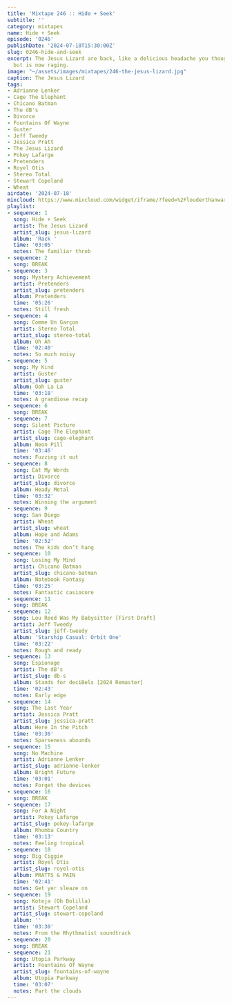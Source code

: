 ```yaml
---
title: 'Mixtape 246 :: Hide + Seek'
subtitle: ''
category: mixtapes
name: Hide + Seek
episode: '0246'
publishDate: '2024-07-18T15:30:00Z'
slug: 0246-hide-and-seek
excerpt: The Jesus Lizard are back, like a delicious headache you thought was gone
  but is now raging.
image: "~/assets/images/mixtapes/246-the-jesus-lizard.jpg"
caption: The Jesus Lizard
tags:
- Adrianne Lenker
- Cage The Elephant
- Chicano Batman
- The dB's
- Divorce
- Fountains Of Wayne
- Guster
- Jeff Tweedy
- Jessica Pratt
- The Jesus Lizard
- Pokey Lafarge
- Pretenders
- Royel Otis
- Stereo Total
- Stewart Copeland
- Wheat
airdate: '2024-07-18'
mixcloud: https://www.mixcloud.com/widget/iframe/?feed=%2Flouderthanwar%2Fthe-mixtape-246-hide-seek-2024-07-18%2F&hide_artwork=1&hide_cover=1
playlist:
- sequence: 1
  song: Hide + Seek
  artist: The Jesus Lizard
  artist_slug: jesus-lizard
  album: 'Rack '
  time: '03:05'
  notes: The familiar throb
- sequence: 2
  song: BREAK
- sequence: 3
  song: Mystery Achievement
  artist: Pretenders
  artist_slug: pretenders
  album: Pretenders
  time: '05:26'
  notes: Still fresh
- sequence: 4
  song: Comme Un Garçon
  artist: Stereo Total
  artist_slug: stereo-total
  album: Oh Ah
  time: '02:40'
  notes: So much noisy
- sequence: 5
  song: My Kind
  artist: Guster
  artist_slug: guster
  album: Ooh La La
  time: '03:18'
  notes: A grandiose recap
- sequence: 6
  song: BREAK
- sequence: 7
  song: Silent Picture
  artist: Cage The Elephant
  artist_slug: cage-elephant
  album: Neon Pill
  time: '03:46'
  notes: Fuzzing it out
- sequence: 8
  song: Eat My Words
  artist: Divorce
  artist_slug: divorce
  album: Heady Metal
  time: '03:32'
  notes: Winning the argument
- sequence: 9
  song: San Diego
  artist: Wheat
  artist_slug: wheat
  album: Hope and Adams
  time: '02:52'
  notes: The kids don’t hang
- sequence: 10
  song: Losing My Mind
  artist: Chicano Batman
  artist_slug: chicano-batman
  album: Notebook Fantasy
  time: '03:25'
  notes: Fantastic casiocore
- sequence: 11
  song: BREAK
- sequence: 12
  song: Lou Reed Was My Babysitter [First Draft]
  artist: Jeff Tweedy
  artist_slug: jeff-tweedy
  album: 'Starship Casual: Orbit One'
  time: '03:22'
  notes: Rough and ready
- sequence: 13
  song: Espionage
  artist: The dB's
  artist_slug: db-s
  album: Stands for deciBels [2024 Remaster]
  time: '02:43'
  notes: Early edge
- sequence: 14
  song: The Last Year
  artist: Jessica Pratt
  artist_slug: jessica-pratt
  album: Here In the Pitch
  time: '03:36'
  notes: Sparseness abounds
- sequence: 15
  song: No Machine
  artist: Adrianne Lenker
  artist_slug: adrianne-lenker
  album: Bright Future
  time: '03:01'
  notes: Forget the devices
- sequence: 16
  song: BREAK
- sequence: 17
  song: For A Night
  artist: Pokey Lafarge
  artist_slug: pokey-lafarge
  album: Rhumba Country
  time: '03:13'
  notes: Feeling tropical
- sequence: 18
  song: Big Ciggie
  artist: Royel Otis
  artist_slug: royel-otis
  album: PRATTS & PAIN
  time: '02:41'
  notes: Get yer sleaze on
- sequence: 19
  song: Koteja (Oh Bolilla)
  artist: Stewart Copeland
  artist_slug: stewart-copeland
  album: ''
  time: '03:30'
  notes: From the Rhythmatist soundtrack
- sequence: 20
  song: BREAK
- sequence: 21
  song: Utopia Parkway
  artist: Fountains Of Wayne
  artist_slug: fountains-of-wayne
  album: Utopia Parkway
  time: '03:07'
  notes: Part the clouds
---
```


